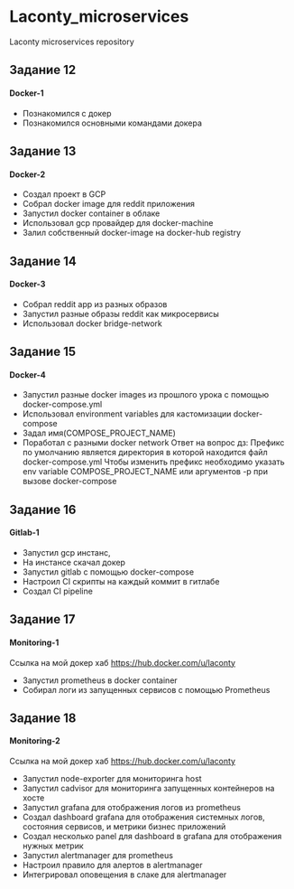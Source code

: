 # Laconty_microservices
Laconty microservices repository

## Задание 12
#### Docker-1

- Познакомился с докер
- Познакомился основными командами докера

## Задание 13
#### Docker-2

- Создал проект в GCP
- Собрал docker image для reddit приложения
- Запустил docker container в облаке
- Использовал gcp провайдер для docker-machine
- Залил собственный docker-image на docker-hub registry

## Задание 14
#### Docker-3

- Собрал reddit app из разных образов
- Запустил разные образы reddit как микросервисы
- Использовал docker bridge-network

## Задание 15
#### Docker-4

- Запустил разные docker images из прошлого урока с помощью docker-compose.yml
- Использовал environment variables для кастомизации docker-compose
- Задал имя(COMPOSE_PROJECT_NAME)
- Поработал с разными docker network
Ответ на вопрос дз:
Префикс по умолчанию является директория в которой находится файл docker-compose.yml
Чтобы изменить префикс необходимо указать env variable COMPOSE_PROJECT_NAME или аргументов -p при вызове docker-compose


## Задание 16
#### Gitlab-1

- Запустил gcp инстанс,
- На инстансе скачал докер
- Запустил gitlab с помощью docker-compose
- Настроил CI скрипты на каждый коммит в гитлабе
- Создал CI pipeline

## Задание 17
#### Monitoring-1

Ссылка на мой докер хаб https://hub.docker.com/u/laconty
- Запустил prometheus в docker container
- Собирал логи из запущенных сервисов с помощью Prometheus

## Задание 18
#### Monitoring-2

Ссылка на мой докер хаб https://hub.docker.com/u/laconty

- Запустил node-exporter для мониторинга host
- Запустил cadvisor для мониторинга запущенных контейнеров на хосте
- Запустил grafana для отображения логов из prometheus
- Создал dashboard grafana для отображения системных логов, состояния сервисов, и метрики бизнес приложений
- Создал несколько panel для dashboard в grafana для отображения нужных метрик
- Запустил alertmanager для prometheus
- Настроил правило для алертов в alertmanager
- Интегрировал оповещения в слаке для alertmanager
